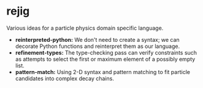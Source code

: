 # rejig

Various ideas for a particle physics domain specific language.

   * **reinterpreted-python:** We don't need to create a syntax; we can decorate Python functions and reinterpret them as our language.
   * **refinement-types:** The type-checking pass can verify constraints such as attempts to select the first or maximum element of a possibly empty list.
   * **pattern-match:** Using 2-D syntax and pattern matching to fit particle candidates into complex decay chains.
